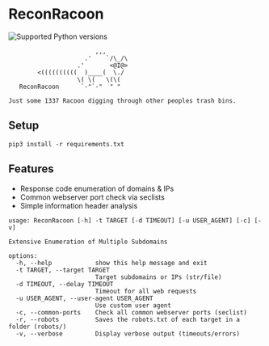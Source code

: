 # ReconRacoon
![Supported Python versions](https://img.shields.io/badge/python-3.7+-blue.svg)

```
                        ,,,
                     .'    `/\_/\
                   .'       <@I@>
        <((((((((((  )____(  \./
                   \( \(   \(\(
   ReconRacoon      `-"`-"  " "

Just some 1337 Racoon digging through other peoples trash bins.
```

## Setup
```
pip3 install -r requirements.txt
```

## Features
- Response code enumeration of domains & IPs
- Common webserver port check via seclists
- Simple information header analysis
                        
```
usage: ReconRacoon [-h] -t TARGET [-d TIMEOUT] [-u USER_AGENT] [-c] [-v]

Extensive Enumeration of Multiple Subdomains

options:
  -h, --help            show this help message and exit
  -t TARGET, --target TARGET
                        Target subdomains or IPs (str/file)
  -d TIMEOUT, --delay TIMEOUT
                        Timeout for all web requests
  -u USER_AGENT, --user-agent USER_AGENT
                        Use custom user agent
  -c, --common-ports    Check all common webserver ports (seclist)
  -r, --robots          Saves the robots.txt of each target in a folder (robots/)
  -v, --verbose         Display verbose output (timeouts/errors)
```
